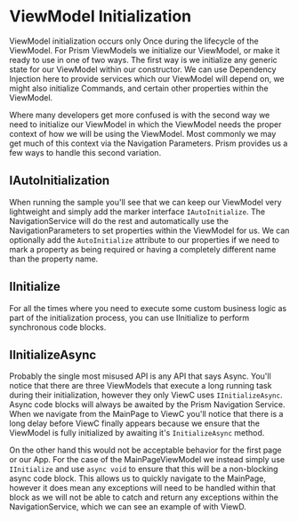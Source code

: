 # ViewModel Initialization

ViewModel initialization occurs only Once during the lifecycle of the ViewModel. For Prism ViewModels we initialize our ViewModel, or make it ready to use in one of two ways. The first way is we initialize any generic state for our ViewModel within our constructor. We can use Dependency Injection here to provide services which our ViewModel will depend on, we might also initialize Commands, and certain other properties within the ViewModel.

Where many developers get more confused is with the second way we need to initialize our ViewModel in which the ViewModel needs the proper context of how we will be using the ViewModel. Most commonly we may get much of this context via the Navigation Parameters. Prism provides us a few ways to handle this second variation.

## IAutoInitialization

When running the sample you'll see that we can keep our ViewModel very lightweight and simply add the marker interface `IAutoInitialize`. The NavigationService will do the rest and automatically use the NavigationParameters to set properties within the ViewModel for us. We can optionally add the `AutoInitialize` attribute to our properties if we need to mark a property as being required or having a completely different name than the property name.

## IInitialize

For all the times where you need to execute some custom business logic as part of the initialization process, you can use IInitialize to perform synchronous code blocks.

## IInitializeAsync

Probably the single most misused API is any API that says Async. You'll notice that there are three ViewModels that execute a long running task during their initialization, however they only ViewC uses `IInitializeAsync`. Async code blocks will always be awaited by the Prism Navigation Service. When we navigate from the MainPage to ViewC you'll notice that there is a long delay before ViewC finally appears because we ensure that the ViewModel is fully initialized by awaiting it's `InitializeAsync` method.

On the other hand this would not be acceptable behavior for the first page or our App. For the case of the MainPageViewModel we instead simply use `IInitialize` and use `async void` to ensure that this will be a non-blocking async code block. This allows us to quickly navigate to the MainPage, however it does mean any exceptions will need to be handled within that block as we will not be able to catch and return any exceptions within the NavigationService, which we can see an example of with ViewD.